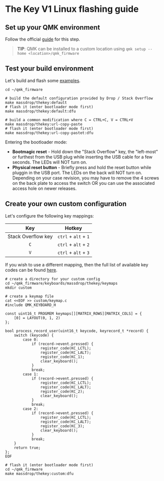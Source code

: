 # The Key V1 Linux flashing guide
## Set up your QMK environment
Follow the official [guide](https://docs.qmk.fm/#/newbs_getting_started) for this step.
> **TIP**: QMK can be installed to a custom location using `qmk setup --home <location>/qmk_firmware`

## Test your build environment
Let's build and flash some [examples](https://github.com/qmk/qmk_firmware/tree/master/keyboards/massdrop/thekey).

```shell
cd ~/qmk_firmware

# build the default configuration provided by Drop / Stack Overflow
make massdrop/thekey:default
# flash it (enter bootloader mode first)
make massdrop/thekey:default:dfu

# build a common modification where C = CTRL+C, V = CTRL+V
make massdrop/thekey:url-copy-paste
# flash it (enter bootloader mode first)
make massdrop/thekey:url-copy-pastet:dfu
```

Entering the bootloader mode:
* **Bootmagic reset** - Hold down the "Stack Overflow" key, the "left-most" or furthest from the USB plug while inserting the USB cable for a few seconds. The LEDs will NOT turn on.
* **Physical reset button** - Briefly press and hold the reset button while pluggin in the USB port. The LEDs on the back will NOT turn on. Depending on your case revision, you may have to remove the 4 screws on the back plate to access the switch OR you can use the associated access hole on newer releases.

## Create your own custom configuration
Let's configure the following key mappings:

|        Key         |        Hotkey        |
|:------------------:|:--------------------:|
| Stack Overflow key | `ctrl` + `alt` + `1` |
|        `C`         | `ctrl` + `alt` + `2` |
|        `V`         | `ctrl` + `alt` + `3` |

If you wish to use a different mapping, then the full list of available key codes can be found [here](https://docs.qmk.fm/#/keycodes). 

```shell
# create a directory for your custom config
cd ~/qmk_firmware/keyboards/massdrop/thekey/keymaps
mkdir custom

# create a keymap file 
cat <<EOF >> custom/keymap.c
#include QMK_KEYBOARD_H

const uint16_t PROGMEM keymaps[][MATRIX_ROWS][MATRIX_COLS] = {
    [0] = LAYOUT(0, 1, 2)
};

bool process_record_user(uint16_t keycode, keyrecord_t *record) {
    switch (keycode) {
        case 0:
            if (record->event.pressed) {
                register_code(KC_LCTL);
                register_code(KC_LALT);
                register_code(KC_1);
                clear_keyboard();
            }
            break;
        case 1:
            if (record->event.pressed) {
                register_code(KC_LCTL);
                register_code(KC_LALT);
                register_code(KC_2);
                clear_keyboard();
            }
            break;
        case 2:
            if (record->event.pressed) {
                register_code(KC_LCTL);
                register_code(KC_LALT);
                register_code(KC_3);
                clear_keyboard();
            }
            break;
    }
    return true;
};
EOF

# flash it (enter bootloader mode first)
cd ~/qmk_firmware
make massdrop/thekey:custom:dfu
```